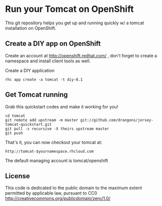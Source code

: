 Run your Tomcat on OpenShift
============================

This git repository helps you get up and running quickly w/ a tomcat installation on OpenShift.

Create a DIY app on OpenShift
----------------------------

Create an account at http://openshift.redhat.com/ , don't forget to create a namespace and install client tools as well.

Create a DIY application

    rhc app create -a tomcat -t diy-0.1

Get Tomcat running
----------------------------
Grab this quickstart codes and make it working for you!

    cd tomcat
    git remote add upstream -m master git://github.com/drangons/jersey-tomcat-quickstart.git
    git pull -s recursive -X theirs upstream master
    git push

That's it, you can now checkout your tomcat at:

    http://tomcat-$yournamespace.rhcloud.com

The default managing account is tomcat/openshift

License
-------

This code is dedicated to the public domain to the maximum extent
permitted by applicable law, pursuant to CC0
http://creativecommons.org/publicdomain/zero/1.0/
